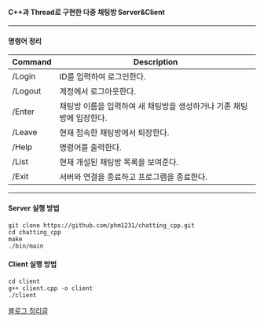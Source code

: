 #### C++과 Thread로 구현한 다중 채팅방 Server&Client
___
#### 명령어 정리
| Command | Description |
| ------ | ----------- |
| /Login   | ID를 입력하여 로그인한다.|
| /Logout   | 계정에서 로그아웃한다.|
| /Enter   | 채팅방 이름을 입력하여 새 채팅방을 생성하거나 기존 채팅방에 입장한다.|
| /Leave   | 현재 접속한 채팅방에서 퇴장한다.|
| /Help   | 명령어를 출력한다.|
| /List   | 현재 개설된 채팅방 목록을 보여준다.|
| /Exit   | 서버와 연결을 종료하고 프로그램을 종료한다.|
___

#### Server 실행 방법
    git clone https://github.com/phm1231/chatting_cpp.git
    cd chatting_cpp
    make
    ./bin/main

#### Client 실행 방법
    cd client
    g++ client.cpp -o client
    ./client


[블로그 정리글](https://lotto12.tistory.com/22)
